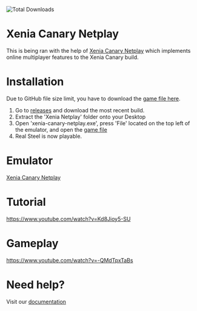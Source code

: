 ![Total Downloads](https://img.shields.io/github/downloads/b9natwo/rs-multiplayer/latest/total?style=for-the-badge&label=Total%20Downloads&color=FF5733)

# Xenia Canary Netplay

This is being ran with the help of [Xenia Canary Netplay](https://github.com/AdrianCassar/xenia-canary/) which implements online multiplayer features to the Xenia Canary build. 

# Installation

Due to GitHub file size limit, you have to download the [game file here](https://drive.google.com/uc?export=download&id=1GXWo4hBDOioFTGbp_kICD8-K4x2Gcivm).

1. Go to [releases](https://github.com/b9natwo/RS-Multiplayer/releases) and download the most recent build.
2. Extract the 'Xenia Netplay' folder onto your Desktop
3. Open 'xenia-canary-netplay.exe', press 'File' located on the top left of the emulator, and open the [game file](https://drive.google.com/uc?export=download&id=1GXWo4hBDOioFTGbp_kICD8-K4x2Gcivm)
4. Real Steel is now playable.

# Emulator

[Xenia Canary Netplay](https://github.com/AdrianCassar/xenia-canary)

# Tutorial

https://www.youtube.com/watch?v=Kd8Jioy5-SU

# Gameplay

https://www.youtube.com/watch?v=-QMdTpxTaBs

# Need help?

Visit our [documentation](https://realsteelgame.online/faq)
